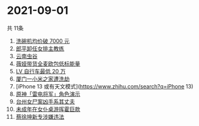 # 2021-09-01
  共 11条

  <!-- BEGIN -->
  <!-- 最后更新时间:Wed Sep 01 2021 15:11:15 GMT+0000 (Coordinated Universal Time) -->
  1. [洗碗机均价破 7000 元](https://www.zhihu.com/search?q=洗碗机)
1. [郎平卸任女排主教练](https://www.zhihu.com/search?q=郎平)
1. [云南虫谷](https://www.zhihu.com/search?q=云南虫谷)
1. [薇娅带货全麦欧包低标能量](https://www.zhihu.com/search?q=薇娅带货)
1. [LV 自行车最低 20 万](https://www.zhihu.com/search?q=LV自行车)
1. [厦门一小米之家遭洗劫](https://www.zhihu.com/search?q=小米之家被盗)
1. [iPhone 13 或有天文模式](https://www.zhihu.com/search?q=iPhone 13)
1. [原神「雷电将军」角色演示](https://www.zhihu.com/search?q=原神)
1. [台州女尸案凶手系其丈夫](https://www.zhihu.com/search?q=台州女尸)
1. [未成年在女仆桌游挥霍巨款](https://www.zhihu.com/search?q=桌游)
1. [蔡徐坤新专涉嫌违法](https://www.zhihu.com/search?q=蔡徐坤)
  <!-- END -->
  